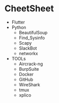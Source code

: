# CheetSheet

- Flutter
- Python
  - BeautifulSoup
  - Find_Sysinfo
  - Scapy
  - SlackBot
  - networkx
- TOOLs
  - Aircrack-ng
  - BurpSuite
  - Docker
  - GitHub
  - WireShark
  - tmux
  - xplico